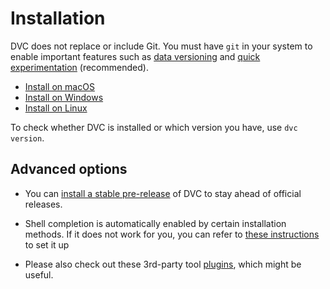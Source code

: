 # Installation

<admon>

DVC does not replace or include Git. You must have `git` in your system to
enable important features such as [data versioning] and [quick experimentation]
(recommended).

[data versioning]: /doc/use-cases/versioning-data-and-models
[quick experimentation]:
  /doc/user-guide/experiment-management/experiments-overview

</admon>

- [Install on macOS](/doc/install/macos)
- [Install on Windows](/doc/install/windows)
- [Install on Linux](/doc/install/linux)

To check whether DVC is installed or which version you have, use `dvc version`.

## Advanced options

- You can [install a stable pre-release](/doc/install/pre-release) of DVC to
  stay ahead of official releases.

- Shell completion is automatically enabled by certain installation methods. If 
  it does not work for you, you can refer to 
  [these instructions](/doc/install/completion) to set it up

- Please also check out these 3rd-party tool [plugins](/doc/install/plugins),
  which might be useful.

